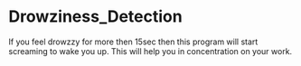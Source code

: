 # Drowziness_Detection
If you feel drowzzy for more then 15sec then this program will start screaming to wake you up. This will help you in concentration on your work.

